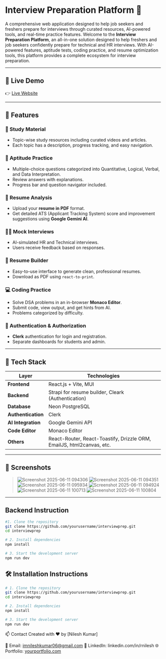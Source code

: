 # Interview Preparation Platform 🎯

A comprehensive web application designed to help job seekers and freshers prepare for interviews through curated resources, AI-powered tools, and real-time practice features.
Welcome to the **Interview Preparation Platform**, an all-in-one solution designed to help freshers and job seekers confidently prepare for technical and HR interviews. With AI-powered features, aptitude tests, coding practice, and resume optimization tools, this platform provides a complete ecosystem for interview preparation.

---

## 🚀 Live Demo

👉 [Live Website](https://your-live-url.com)

---

## 🚀 Features

### 🧠 Study Material
- Topic-wise study resources including curated videos and articles.
- Each topic has a description, progress tracking, and easy navigation.

### 🧮 Aptitude Practice
- Multiple-choice questions categorized into Quantitative, Logical, Verbal, and Data Interpretation.
- Review answers with explanations.
- Progress bar and question navigator included.

### 📄 Resume Analysis
- Upload your **resume in PDF** format.
- Get detailed ATS (Applicant Tracking System) score and improvement suggestions using **Google Gemini AI**.

### 🧑‍💼 Mock Interviews
- AI-simulated HR and Technical interviews.
- Users receive feedback based on responses.

### 📝 Resume Builder
- Easy-to-use interface to generate clean, professional resumes.
- Download as PDF using `react-to-print`.

### 💻 Coding Practice
- Solve DSA problems in an in-browser **Monaco Editor**.
- Submit code, view output, and get hints from AI.
- Problems categorized by difficulty.

### 🔐 Authentication & Authorization
- **Clerk** authentication for login and registration.
- Separate dashboards for students and admin.

---

## 🧰 Tech Stack

| Layer | Technologies |
|-------|--------------|
| **Frontend** | React.js + Vite, MUI |
| **Backend** | Strapi for resume builder, Cleark (Authentication) |
| **Database** | Neon PostgreSQL |
| **Authentication** | Clerk |
| **AI Integration** | Google Gemini API |
| **Code Editor** | Monaco Editor |
| **Others** | React-Router, React-Toastify, Drizzle ORM, EmailJS, html2canvas, etc. |

---

## 📸 Screenshots

> ![Screenshot 2025-06-11 094306](https://github.com/user-attachments/assets/1c0485a9-24e3-4968-995f-12205b40cc7a)
>![Screenshot 2025-06-11 094351](https://github.com/user-attachments/assets/02f6b11c-39c9-4d56-ad10-3a194ad83ffc)
> ![Screenshot 2025-06-11 095934](https://github.com/user-attachments/assets/a39fac3e-84e3-45ac-a004-5abbee5f13c6)
> ![Screenshot 2025-06-11 094924](https://github.com/user-attachments/assets/0faf5d4a-b83b-4d5a-8c6e-348b4280253a)
> ![Screenshot 2025-06-11 100713](https://github.com/user-attachments/assets/8b7272ae-d654-4ec4-ae67-83354d290b50)
> ![Screenshot 2025-06-11 100804](https://github.com/user-attachments/assets/a63312fa-895d-4a47-9c1c-2fc00ec354d1)

---

##  Backend Instruction

```bash
#1. Clone the repository
git clone https://github.com/yourusername/interviewprep.git
cd interviewprep

# 2. Install dependencies
npm install

# 3. Start the development server
npm run dev
```

## 🛠️ Installation Instructions

```bash
# 1. Clone the repository
git clone https://github.com/yourusername/interviewprep.git
cd interviewprep

# 2. Install dependencies
npm install

# 3. Start the development server
npm run dev
```

📫 Contact
Created with ❤️ by [Nilesh Kumar]

📧 Email: imnileshkumar06@gmail.com
🔗 LinkedIn: linkedin.com/in/rnilesh
🌐 Portfolio: [yourportfolio.com](https://nilesh-site-beryl.vercel.app/)
